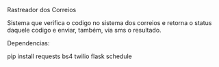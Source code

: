 Rastreador dos Correios

Sistema que verifica o codigo no sistema dos correios e retorna o status daquele codigo e enviar, também, via sms o resultado.

Dependencias:

pip install requests bs4 twilio flask schedule
